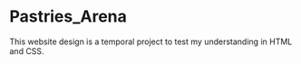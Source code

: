 # Pastries_Arena
This website design is a temporal project to test my understanding in HTML and CSS. 
